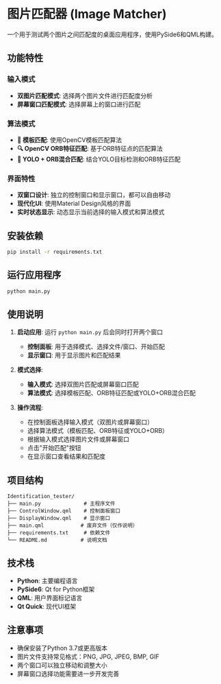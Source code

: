 # 图片匹配器 (Image Matcher)

一个用于测试两个图片之间匹配度的桌面应用程序，使用PySide6和QML构建。

## 功能特性

### 输入模式
- **双图片匹配模式**: 选择两个图片文件进行匹配度分析
- **屏幕窗口匹配模式**: 选择屏幕上的窗口进行匹配

### 算法模式
- **🎯 模板匹配**: 使用OpenCV模板匹配算法
- **🔍 OpenCV ORB特征匹配**: 基于ORB特征点的匹配算法
- **🚀 YOLO + ORB混合匹配**: 结合YOLO目标检测和ORB特征匹配

### 界面特性
- **双窗口设计**: 独立的控制窗口和显示窗口，都可以自由移动
- **现代化UI**: 使用Material Design风格的界面
- **实时状态显示**: 动态显示当前选择的输入模式和算法模式

## 安装依赖

```bash
pip install -r requirements.txt
```

## 运行应用程序

```bash
python main.py
```

## 使用说明

1. **启动应用**: 运行 `python main.py` 后会同时打开两个窗口
   - **控制面板**: 用于选择模式、选择文件/窗口、开始匹配
   - **显示窗口**: 用于显示图片和匹配结果

2. **模式选择**:
   - **输入模式**: 选择双图片匹配或屏幕窗口匹配
   - **算法模式**: 选择模板匹配、ORB特征匹配或YOLO+ORB混合匹配

3. **操作流程**:
   - 在控制面板选择输入模式（双图片或屏幕窗口）
   - 选择算法模式（模板匹配、ORB特征或YOLO+ORB）
   - 根据输入模式选择图片文件或屏幕窗口
   - 点击"开始匹配"按钮
   - 在显示窗口查看结果和匹配度

## 项目结构

```
Identification_tester/
├── main.py              # 主程序文件
├── ControlWindow.qml    # 控制面板窗口
├── DisplayWindow.qml    # 显示窗口
├── main.qml            # 废弃文件（仅作说明）
├── requirements.txt     # 依赖文件
└── README.md           # 说明文档
```

## 技术栈

- **Python**: 主要编程语言
- **PySide6**: Qt for Python框架
- **QML**: 用户界面标记语言
- **Qt Quick**: 现代UI框架

## 注意事项

- 确保安装了Python 3.7或更高版本
- 图片文件支持常见格式：PNG, JPG, JPEG, BMP, GIF
- 两个窗口可以独立移动和调整大小
- 屏幕窗口选择功能需要进一步开发完善
